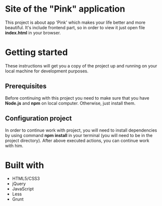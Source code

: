 # Site of the "Pink" application
This project is about app 'Pink' which makes your life better and more beautiful. It's include frontend part, so in order to view it just open file **index.html** in your browser.

# Getting started
These instructions will get you a copy of the project up and running on your local machine for development purposes.

## Prerequisites
Before continuing with this project you need to make sure that you have **Node.js** and **npm** on local computer. Otherwise, just install them.

## Configuration project
In order to continue work with project, you will need to install dependencies by using command **npm install** in your terminal (you will need to be in the project directory). After above executed actions, you can continue work with him.

# Built with
- HTML5/CSS3
- jQuery
- JavaScript
- Less
- Grunt

